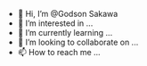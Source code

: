 - 👋 Hi, I’m @Godson Sakawa
- 👀 I’m interested in ...
- 🌱 I’m currently learning ...
- 💞️ I’m looking to collaborate on ...
- 📫 How to reach me ...

<!---
gomboto/gomboto is a ✨ special ✨ repository because its `README.md` (this file) appears on your GitHub profile.
You can click the Preview link to take a look at your changes.
--->
